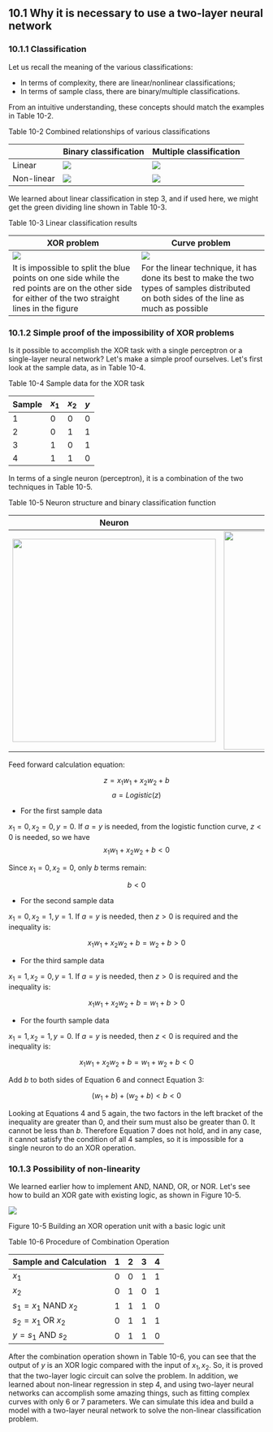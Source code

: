 <!--Copyright © Microsoft Corporation. All rights reserved.
  适用于[License](https://github.com/Microsoft/ai-edu/blob/master/LICENSE.md)版权许可-->

## 10.1 Why it is necessary to use a two-layer neural network

### 10.1.1 Classification

Let us recall the meaning of the various classifications:

- In terms of complexity, there are linear/nonlinear classifications;
- In terms of sample class, there are  binary/multiple classifications.

From an intuitive understanding, these concepts should match the examples in Table 10-2.

Table 10-2 Combined relationships of various classifications

| |Binary classification|Multiple classification|
|---|---|---|
|Linear|![](https://aiedugithub4a2.blob.core.windows.net/a2-images/Images/6/linear_binary.png)|![](https://aiedugithub4a2.blob.core.windows.net/a2-images/Images/6/linear_multiple.png)|
|Non-linear|![](https://aiedugithub4a2.blob.core.windows.net/a2-images/Images/10/non_linear_binary.png)|![](https://aiedugithub4a2.blob.core.windows.net/a2-images/Images/10/non_linear_multiple.png)|

We learned about linear classification in step 3, and if used here, we might get the green dividing line shown in Table 10-3.

Table 10-3 Linear classification results

|XOR problem|Curve problem|
|---|---|
|<img src='https://aiedugithub4a2.blob.core.windows.net/a2-images/Images/10/xor_data_line.png'/>|<img src='https://aiedugithub4a2.blob.core.windows.net/a2-images/Images/10/sin_data_line.png'/>|
|It is impossible to split the blue points on one side while the red points are on the other side for either of the two straight lines in the figure| For the linear technique, it has done its best to make the two types of samples distributed on both sides of the line as much as possible|

### 10.1.2 Simple proof of the impossibility of XOR problems

Is it possible to accomplish the XOR task with a single perceptron or a single-layer neural network? Let's make a simple proof ourselves. Let's first look at the sample data, as in Table 10-4.

Table 10-4 Sample data for the XOR task

|Sample|$x_1$|$x_2$|$y$|
|---|---|---|---|
|1|0|0|0|
|2|0|1|1|
|3|1|0|1|
|4|1|1|0|

In terms of a single neuron (perceptron), it is a combination of the two techniques in Table 10-5.

Table 10-5 Neuron structure and binary classification function

|Neuron|Classification function Logistic|
|--|--|
|<img src='https://aiedugithub4a2.blob.core.windows.net/a2-images/Images/10/xor_prove.png' width="400"/>|<img src='https://aiedugithub4a2.blob.core.windows.net/a2-images/Images/8/sigmoid_seperator.png' width="430"/>|

Feed forward calculation equation:

$$z = x_1  w_1 + x_2  w_2 + b \tag{1}$$
$$a = Logistic(z) \tag{2}$$

- For the first sample data

$x_1=0,x_2=0,y=0$. If $a=y$ is needed, from the logistic function curve, $z<0$ is needed, so we have
$$x_1 w_1 + x_2  w_2 + b < 0$$

Since $x_1=0,x_2=0$, only $b$ terms remain:

$$b < 0 \tag{3}$$

- For the second sample data

$x_1=0,x_2=1,y=1$. If $a=y$ is needed, then $z>0$ is required and the inequality is:

$$x_1w_1 + x_2w_2+b=w_2+b > 0 \tag{4}$$

- For the third sample data

$x_1=1,x_2=0,y=1$. If $a=y$ is needed, then $z>0$ is required and the inequality is:

$$x_1w_1 + x_2w_2+b=w_1+b > 0 \tag{5}$$

- For the fourth sample data

$x_1=1,x_2=1,y=0$. If $a=y$ is needed, then $z<0$ is required and the inequality is:

$$x_1w_1 + x_2w_2+b=w_1+w_2+b < 0 \tag{6}$$

Add $b$ to both sides of Equation 6 and connect Equation 3:

$$(w_1 + b) + (w_2 + b) < b < 0 \tag{7}$$

Looking at Equations 4 and 5 again, the two factors in the left bracket of the inequality are greater than 0, and their sum must also be greater than 0. It cannot be less than $b$. Therefore Equation 7 does not hold, and in any case, it cannot satisfy the condition of all 4 samples, so it is impossible for a single neuron to do an XOR operation.

### 10.1.3 Possibility of non-linearity

We learned earlier how to implement AND, NAND, OR, or NOR. Let's see how to build an XOR gate with existing logic, as shown in Figure 10-5.

![](https://aiedugithub4a2.blob.core.windows.net/a2-images/Images/10/xor_gate.png)

Figure 10-5 Building an XOR operation unit with a basic logic unit

Table 10-6 Procedure of Combination Operation

|Sample and Calculation|1|2|3|4|
|----|----|----|----|----|
|$x_1$|0|0|1|1|
|$x_2$|0|1|0|1|
|$s_1=x_1$ NAND $x_2$|1|1|1|0|
|$s_2=x_1$ OR $x_2$|0|1|1|1|
|$y=s_1$ AND $s_2$|0|1|1|0|

After the combination operation shown in Table 10-6, you can see that the output of $y$ is an XOR logic compared with the input of $x_1,x_2$. So, it is proved that the two-layer logic circuit can solve the problem. In addition, we learned about non-linear regression in step 4, and using two-layer neural networks can accomplish some amazing things, such as fitting complex curves with only 6 or 7 parameters.  We can simulate this idea and build a model with a two-layer neural network to solve the non-linear classification problem.

